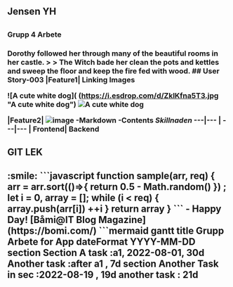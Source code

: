 <h2> Jensen YH  <h2>
<h3>Grupp 4 Arbete <h3
*User Story-011*
**Blockquotes with Multiple Paragraphs**
> Dorothy followed her through many of the beautiful rooms in her castle.
>
> The Witch bade her clean the pots and kettles and sweep the floor and keep the fire fed with wood.
## User Story-003
|Feature1|
Linking Images

![A cute white dog]( (https://i.esdrop.com/d/ZklKfna5T3.jpg "A cute white dog")
![A cute white dog](https://i.esdrop.com/d/ZklKfna5T3.jpg "A cute white dog")




|Feature2|
![image](https://media.istockphoto.com/photos/monarch-butterfly-sampling-lantana-flowers-picture-id1333568096?b=1&k=20&m=1333568096&s=170667a&w=0&h=J-W17MIRCNAwXKxADiY5j84pNA-pvetQmgy2WB-c25g=)
-Markdown
-Contents
*Skillnaden*
---|--- |
---|--- |
Frontend| Backend
<h2>GIT LEK<h2>
:smile:
```javascript
function sample(arr, req) {
        arr = arr.sort(()=>{ return 0.5 - Math.random() }) ;
        let i = 0,
            array = [];
        while (i < req) {
            array.push(arr[i])
                ++i
        }
        return array
    }
```
- Happy Day!
[Båmi@IT Blog Magazine] (https://bomi.com/)
  ```mermaid
    gantt
        title Grupp Arbete for App
        dateFormat  YYYY-MM-DD
        section Section
        A task           :a1, 2022-08-01, 30d
        Another task     :after a1  , 7d
        section Another
        Task in sec      :2022-08-19  , 19d
        another task      : 21d

   ```
